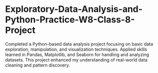 # Exploratory-Data-Analysis-and-Python-Practice-W8-Class-8-Project
Completed a Python-based data analysis project focusing on basic data exploration, manipulation, and visualization techniques. Applied skills learned in Pandas, Matplotlib, and Seaborn for handling and analyzing datasets. This project enhanced my understanding of real-world data cleaning and pattern discovery.
